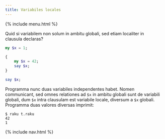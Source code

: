 ```yaml
---
title: Variabiles locales
---
```


{% include menu.html %}

Quid si variabilem non solum in ambitu globali, sed etiam localiter in clausula declaras?

```raku
my $x = 1;

{
    my $x = 42;
    say $x;
}

say $x;
```

Programma nunc duas variabiles independentes habet. Nomen communicant, sed omnes relationes ad `$x` in ambitu globali sunt de variabili globali, dum `$x` intra clausulam est variabile locale, diversum a `$x` globali. Programma duas valores diversas imprimit:

```console
$ raku t.raku
42
1
```

{% include nav.html %}